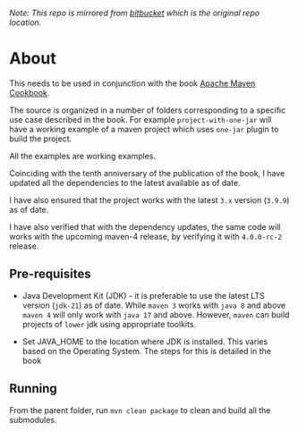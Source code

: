 _Note: This repo is mirrored from [bitbucket](https://bitbucket.org/maruhgar/apache-maven-cookbook) which is the original repo location._

# About

This needs to be used in conjunction with the book [Apache Maven Cookbook](https://www.amazon.in/Apache-Maven-Cookbook-Raghuram-Bharathan/dp/1785286129).

The source is organized in a number of folders corresponding to a specific use case described in the book. For example `project-with-one-jar` will have a working example of a maven project which uses `one-jar` plugin to build the project.

All the examples are working examples.

Coinciding with the tenth anniversary of the publication of the book, I have updated all the dependencies to the latest available as of date.  

I have also ensured that the project works with the latest `3.x` version (`3.9.9`) as of date. 

I have also verified that with the dependency updates, the same code will works with the upcoming maven-4 release, by verifying it with `4.0.0-rc-2` release.

## Pre-requisites

* Java Development Kit (JDK) - it is preferable to use the latest LTS version (`jdk-21`) as of date.  While `maven 3` works with `java 8` and above `maven 4` will only work with `java 17` and above.   However, `maven` can build projects of `lower` jdk using appropriate toolkits.

* Set JAVA_HOME to the location where JDK is installed.  This varies based on the Operating System.  The steps for this is detailed in the book

## Running

From the parent folder, run `mvn clean package` to clean and build all the submodules.